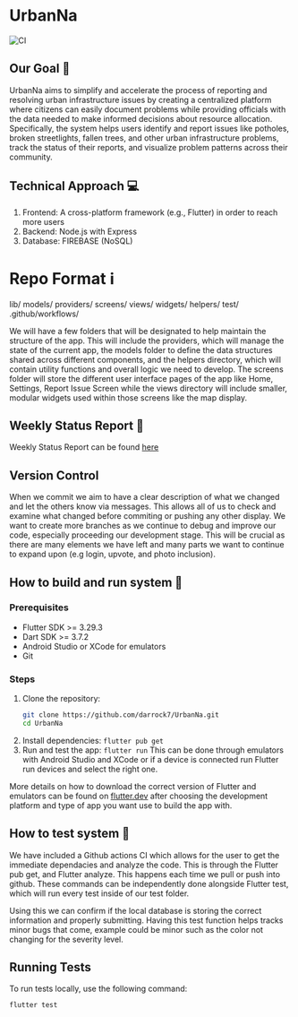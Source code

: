 # UrbanNa 

![CI](https://github.com/darrock7/UrbanNa/actions/workflows/flutter.yml/badge.svg)

## Our Goal 🎯

UrbanNa aims to simplify and accelerate the process of reporting and resolving urban infrastructure issues by creating a centralized platform where citizens can easily document problems while providing officials with the data needed to make informed decisions about resource allocation. Specifically, the system helps users identify and report issues like potholes, broken streetlights, fallen trees, and other urban infrastructure problems, track the status of their reports, and visualize problem patterns across their community.

## Technical Approach 💻
1. Frontend: A cross-platform framework (e.g., Flutter) in order to reach more users
2. Backend: Node.js with Express
3. Database: FIREBASE (NoSQL)

# Repo Format ℹ️
lib/
  models/
  providers/
  screens/
  views/
  widgets/
  helpers/
test/
.github/workflows/

We will have a few folders that will be designated to help maintain the structure of the app. This will include the providers, which will manage the state of the current app, the models folder to define the data structures shared across different components, and the helpers directory, which will contain utility functions and overall logic we need to develop. The screens folder will store the different user interface pages of the app like Home, Settings, Report Issue Screen while the views directory will include smaller, modular widgets used within those screens like the map display.

## Weekly Status Report 📄
Weekly Status Report can be found [here](https://docs.google.com/document/d/10sjFqyLY74quO8Lj4e5b28xgHaAJKX6YRBoEvSDAfjE/edit?usp=sharing)

## Version Control
When we commit we aim to have a clear description of what we changed and let the others know via messages. This allows all of us to check and examine what changed before commiting or pushing any other display. We want to create more branches as we continue to debug and improve our code, especially proceeding our development stage. This will be crucial as there are many elements we have left and many parts we want to continue to expand upon (e.g login, upvote, and photo inclusion).

## How to build and run system 🧰
### Prerequisites
- Flutter SDK >= 3.29.3
- Dart SDK >= 3.7.2
- Android Studio or XCode for emulators
- Git

### Steps
1. Clone the repository:
   ```sh
   git clone https://github.com/darrock7/UrbanNa.git
   cd UrbanNa
2. Install dependencies:
   `flutter pub get `
3. Run and test the app:
   `flutter run`
This can be done through emulators with Android Studio and XCode or if a device is connected run Flutter run devices and select the right one.

More details on how to download the correct version of Flutter and emulators can be found on [flutter.dev](https://docs.flutter.dev/get-started/install?_gl=1*1xz7z94*_ga*MzQxMTYyMTU3LjE3NDU1MjcwMTQ.*_ga_04YGWK0175*czE3NDc3ODc2OTkkbzckZzAkdDE3NDc3ODc2OTkkajAkbDAkaDA.) after choosing the development platform and type of app you want use to build the app with.

## How to test system 🧪
We have included a Github actions CI which allows for the user to get the immediate dependacies and analyze the code. This is through the Flutter pub get, and Flutter analyze. This happens each time we pull or push into github. These commands can be independently done alongside Flutter test, which will run every test inside of our test folder. 

Using this we can confirm if the local database is storing the correct information and properly submitting. Having this test function helps tracks minor bugs that come, example could be minor such as the color not changing for the severity level.

## 

## Running Tests

To run tests locally, use the following command:

```bash
flutter test

